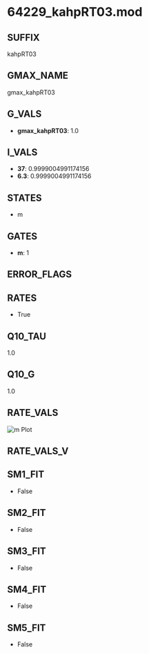 # 64229_kahpRT03.mod

## SUFFIX

kahpRT03

## GMAX_NAME

gmax_kahpRT03

## G_VALS

- **gmax_kahpRT03**: 1.0

## I_VALS

- **37**: 0.9999004991174156
- **6.3**: 0.9999004991174156

## STATES

- m

## GATES

- **m**: 1

## ERROR_FLAGS


## RATES

- True

## Q10_TAU

1.0

## Q10_G

1.0

## RATE_VALS

![m Plot](/Users/pbozelos/Dropbox/icg-Chai-Panos/supermodels/output_markdown_files/KCa/64229_kahpRT03.mod/images/m.png)

## RATE_VALS_V

## SM1_FIT

- False

## SM2_FIT

- False

## SM3_FIT

- False

## SM4_FIT

- False

## SM5_FIT

- False

